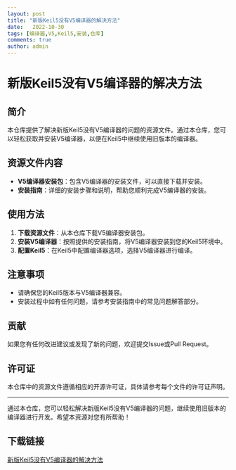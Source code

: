 ```yaml
---
layout: post
title: "新版Keil5没有V5编译器的解决方法"
date:   2022-10-30
tags: [编译器,V5,Keil5,安装,仓库]
comments: true
author: admin
---
```

# 新版Keil5没有V5编译器的解决方法

## 简介
本仓库提供了解决新版Keil5没有V5编译器的问题的资源文件。通过本仓库，您可以轻松获取并安装V5编译器，以便在Keil5中继续使用旧版本的编译器。

## 资源文件内容
- **V5编译器安装包**：包含V5编译器的安装文件，可以直接下载并安装。
- **安装指南**：详细的安装步骤和说明，帮助您顺利完成V5编译器的安装。

## 使用方法
1. **下载资源文件**：从本仓库下载V5编译器安装包。
2. **安装V5编译器**：按照提供的安装指南，将V5编译器安装到您的Keil5环境中。
3. **配置Keil5**：在Keil5中配置编译器选项，选择V5编译器进行编译。

## 注意事项
- 请确保您的Keil5版本与V5编译器兼容。
- 安装过程中如有任何问题，请参考安装指南中的常见问题解答部分。

## 贡献
如果您有任何改进建议或发现了新的问题，欢迎提交Issue或Pull Request。

## 许可证
本仓库中的资源文件遵循相应的开源许可证，具体请参考每个文件的许可证声明。

---

通过本仓库，您可以轻松解决新版Keil5没有V5编译器的问题，继续使用旧版本的编译器进行开发。希望本资源对您有所帮助！

## 下载链接

[新版Keil5没有V5编译器的解决方法](https://pan.quark.cn/s/cf107e8bc26f)